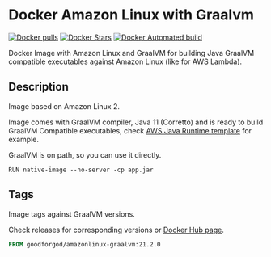 # Docker Amazon Linux with Graalvm

[![Docker pulls](https://img.shields.io/docker/pulls/goodforgod/amazonlinux-graalvm.svg)](https://registry.hub.docker.com/v2/repositories/goodforgod/amazonlinux-graalvm/)
[![Docker Stars](https://img.shields.io/docker/stars/goodforgod/amazonlinux-graalvm.svg)](https://registry.hub.docker.com/v2/repositories/goodforgod/amazonlinux-graalvm/)
[![Docker Automated build](https://img.shields.io/docker/automated/goodforgod/amazonlinux-graalvm.svg?maxAge=31536000)](https://registry.hub.docker.com/v2/repositories/goodforgod/amazonlinux-graalvm/)

Docker Image with Amazon Linux and GraalVM for building Java GraalVM compatible executables against Amazon Linux (like for AWS Lambda).

## Description

Image based on Amazon Linux 2.

Image comes with GraalVM compiler, Java 11 (Corretto) and is ready to build GraalVM Compatible executables, check [AWS Java Runtime template](https://github.com/GoodforGod/aws-lambda-template/blob/master/Dockerfile) for example.

GraalVM is on path, so you can use it directly.

```shell
RUN native-image --no-server -cp app.jar
```

## Tags

Image tags against GraalVM versions.

Check releases for corresponding versions or [Docker Hub page](https://hub.docker.com/repository/docker/goodforgod/amazonlinux-graalvm/tags?page=1&ordering=last_updated).

```dockerfile
FROM goodforgod/amazonlinux-graalvm:21.2.0
```